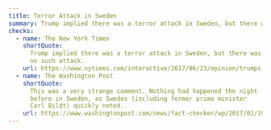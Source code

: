 ```yaml
---
title: Terror Attack in Sweden
summary: Trump implied there was a terror attack in Sweden, but there was no such attack.
checks:
  - name: The New York Times
    shortQuote:
      Trump implied there was a terror attack in Sweden, but there was
      no such attack.
    url: https://www.nytimes.com/interactive/2017/06/23/opinion/trumps-lies.html
  - name: The Washington Post
    shortQuote:
      This was a very strange comment. Nothing had happened the night
      before in Sweden, as Swedes (including former prime minister
      Carl Bildt) quickly noted.
    url: https://www.washingtonpost.com/news/fact-checker/wp/2017/02/19/fact-checking-president-trumps-rally-in-florida/
---
```

